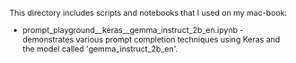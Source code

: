 
This directory includes scripts and notebooks that I used on my mac-book:

* prompt_playground__keras__gemma_instruct_2b_en.ipynb - demonstrates various prompt completion techniques using Keras and the model called 'gemma_instruct_2b_en'.


